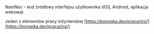 NamNoc - kod źródłowy interfejsu użytkownika (iOS, Android, aplikacja webowa)

Jeden z elementów pracy inżynierskiej [https://konopka.dev/praca/inz/](https://konopka.dev/praca/inz/)
